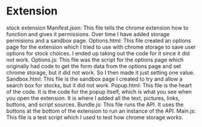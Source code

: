 # Extension
stock extension
Manifest.json: This file tells the chrome extension how to function and gives it permissions. Over time I have added storage permisions and a sandbox page.
Options.html: This file created an options page for the extension which I tried to use with chrome storage to save user options for stock choices. I ended up taking out the code for it since it did not work.
Options.js: This file was the script for the options page which originally had code to get the form data from the options page and set chrome storage, but it did not work. So I then made it just setting one value.
Sandbox.html: This file is the sandbox page I created to try and allow a search box for stocks, but it did not work.
Popup.html: This file is the heart of the code. It is the code for the popup itself, which is what you see when you open the extension. It is where I added all the text, pictures, links, buttons, and script sources.
Bundle.js: This file runs the API. It uses the buttons at the bottom of the extension to run an instance of the API.
Main.js: This file is a test script which I used to test how chrome storage works.
